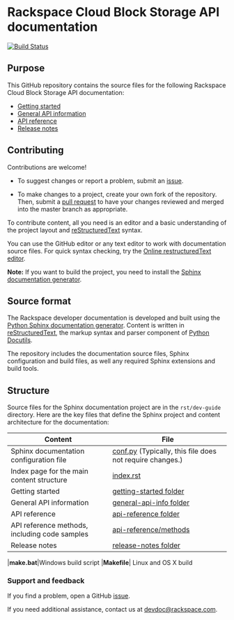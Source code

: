 # Rackspace Cloud Block Storage API documentation

[![Build Status](https://travis-ci.org/rackerlabs/docs-cloud-block-storage.svg?branch=master)](https://travis-ci.org/rackerlabs/docs-cloud-block-storage)


## Purpose

This GitHub repository contains the source files for the following Rackspace Cloud Block Storage API documentation:

* [Getting started](https://developer.rackspace.com/docs/cloud-block-storage/v1/getting-started/)
* [General API information](https://developer.rackspace.com/docs/cloud-block-storage/v1/general-api-info/)
* [API reference](https://developer.rackspace.com/docs/cloud-block-storage/v1/api-reference/)
* [Release notes](https://developer.rackspace.com/docs/cloud-block-storage/v1/release-notes/)




## Contributing

Contributions are welcome!

* To suggest changes or report a problem, submit an [issue](https://github.com/rackerlabs/docs-cloud-block-storage/issues).

* To make changes to a project, create your own fork of the repository. Then, submit a [pull
request](https://github.com/rackerlabs/docs-cloud-block-storage/compare?expand=1) to have your changes reviewed
and merged into the master branch as appropriate.

To contribute content, all you need is an editor and a
basic understanding of the project layout and [reStructuredText](http://sphinx-doc.org/rest.html) syntax.

You can use the GitHub editor or any text editor to work with documentation source files. For quick syntax checking, try the
[Online restructuredText editor](http://rst.ninjs.org/).

**Note:** If you want to build the project, you need to install the [Sphinx documentation generator](http://www.sphinx-doc.org/en/stable/install.html).

## Source format

The Rackspace developer documentation is developed and built using the [Python Sphinx documentation generator](http://sphinx-doc.org/). Content is
written in [reStructuredText](http://sphinx-doc.org/rest.html), the markup syntax and parser component of
[Python Docutils](http://docutils.sourceforge.net/index.html).

The repository includes the documentation source files,
Sphinx configuration and build files, as well any required Sphinx
extensions and build tools.

## Structure

Source files for the Sphinx documentation project are in the ``rst/dev-guide`` directory. Here are the key files that define
the Sphinx project and content architecture for the documentation:

Content | File
--- | ---
|Sphinx documentation configuration file| [conf.py](https://github.com/rackerlabs/docs-cloud-block-storage/blob/master/rst/dev-guide/conf.py) (Typically, this file does not require changes.)
|Index page for the main content structure| [index.rst](https://github.com/rackerlabs/docs-cloud-block-storage/blob/master/rst/dev-guide/index.rst)
|Getting started|[getting-started folder](https://github.com/rackerlabs/docs-cloud-block-storage/tree/master/api-docs/getting-started)
|General API information|[general-api-info folder](https://github.com/rackerlabs/docs-cloud-block-storage/tree/master/api-docs/general-api-info)
|API reference|[api-reference folder](https://github.com/rackerlabs/docs-cloud-block-storage/tree/master/api-docs/api-reference)
|API reference methods, including code samples|[api-reference/methods](https://github.com/rackerlabs/docs-cloud-block-storage/tree/master/api-docs/api-reference/methods)
|Release notes |[release-notes folder](https://github.com/rackerlabs/docs-cloud-block-storage/tree/master/api-docs/release-notes)

|**make.bat**|Windows build script
|**Makefile**| Linux and OS X build

### Support and feedback

If you find a problem, open a GitHub [issue](https://github.com/rackerlabs/docs-cloud-block-storage/issues).

If you need additional assistance, contact us at [devdoc@rackspace.com](mailto:devdoc@rackspace.com).
